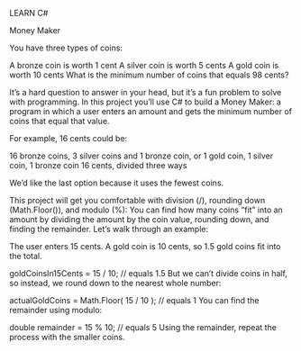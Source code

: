 LEARN C#

Money Maker

You have three types of coins:

A bronze coin is worth 1 cent
A silver coin is worth 5 cents
A gold coin is worth 10 cents
What is the minimum number of coins that equals 98 cents?

It’s a hard question to answer in your head, but it’s a fun problem to solve with programming. In this project you’ll use C# to build a Money Maker: a program in which a user enters an amount and gets the minimum number of coins that equal that value.

For example, 16 cents could be:

16 bronze coins,
3 silver coins and 1 bronze coin, or
1 gold coin, 1 silver coin, 1 bronze coin
16 cents, divided three ways

We’d like the last option because it uses the fewest coins.

This project will get you comfortable with division (/), rounding down (Math.Floor()), and modulo (%): You can find how many coins “fit” into an amount by dividing the amount by the coin value, rounding down, and finding the remainder. Let’s walk through an example:

The user enters 15 cents. A gold coin is 10 cents, so 1.5 gold coins fit into the total.

goldCoinsIn15Cents = 15 / 10; // equals 1.5
But we can’t divide coins in half, so instead, we round down to the nearest whole number:

actualGoldCoins = Math.Floor( 15 / 10 ); // equals 1
You can find the remainder using modulo:

double remainder = 15 % 10; // equals 5
Using the remainder, repeat the process with the smaller coins.
